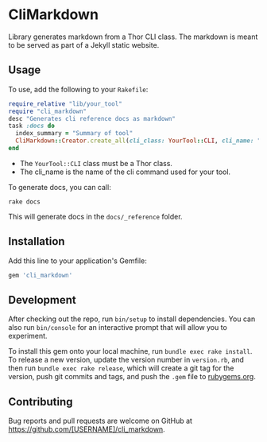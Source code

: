 # CliMarkdown

Library generates markdown from a Thor CLI class.  The markdown is meant to be served as part of a Jekyll static website.

## Usage

To use, add the following to your `Rakefile`:

```ruby
require_relative "lib/your_tool"
require "cli_markdown"
desc "Generates cli reference docs as markdown"
task :docs do
  index_summary = "Summary of tool"
  CliMarkdown::Creator.create_all(cli_class: YourTool::CLI, cli_name: "your_tool", index_summary: index_summary)
end
```

* The `YourTool::CLI` class must be a Thor class.
* The cli_name is the name of the cli command used for your tool.

To generate docs, you can call:

    rake docs

This will generate docs in the `docs/_reference` folder.

## Installation

Add this line to your application's Gemfile:

```ruby
gem 'cli_markdown'
```

## Development

After checking out the repo, run `bin/setup` to install dependencies. You can also run `bin/console` for an interactive prompt that will allow you to experiment.

To install this gem onto your local machine, run `bundle exec rake install`. To release a new version, update the version number in `version.rb`, and then run `bundle exec rake release`, which will create a git tag for the version, push git commits and tags, and push the `.gem` file to [rubygems.org](https://rubygems.org).

## Contributing

Bug reports and pull requests are welcome on GitHub at https://github.com/[USERNAME]/cli_markdown.
